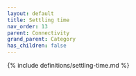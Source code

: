 ```yaml
---
layout: default
title: Settling time
nav_order: 13
parent: Connectivity
grand_parent: Category
has_children: false
---
```

{% include definitions/settling-time.md %}
